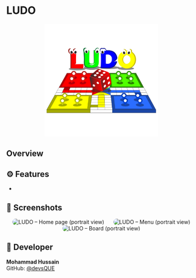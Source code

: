 # LUDO

<p align="center">
  <img src='images/logo.svg' width='300'>
</p>

## Overview 


## ⚙️ Features
- 


## 📸 Screenshots

<!-- Portrait Screenshots -->
<p align="center">
  <img src="assets/screenshots/home_port.png" alt="LUDO – Home page (portrait view)" width="300" style="margin: 0 10px; border-radius: 20px;">
  <img src="assets/screenshots/editor_port.png" alt="LUDO – Menu (portrait view)" width="300" style="margin: 0 10px; border-radius: 20px;">
  <img src="assets/screenshots/preview_port.png" alt="LUDO – Board (portrait view)" width="300" style="margin: 0 10px; border-radius: 20px;">
</p>


## 👤 Developer
**Mohammad Hussain**  
GitHub: [@devsQUE](https://github.com/devsQUE)

